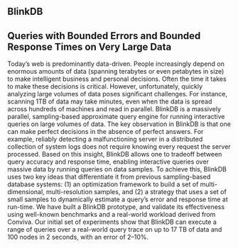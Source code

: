 BlinkDB
-------

Queries with Bounded Errors and Bounded Response Times on Very Large Data
-------------------------------------------------------------------------

Today’s web is predominantly data-driven. People increasingly depend on enormous amounts of data (spanning terabytes or even petabytes in size) to make intelligent business and personal decisions. Often the time it takes to make these decisions is critical. However, unfortunately, quickly analyzing large volumes of data poses significant challenges. For instance, scanning 1TB of data may take minutes, even when the data is spread across hundreds of machines and read in parallel. BlinkDB is a massively parallel, sampling-based approximate query engine for running interactive queries on large volumes of data. The key observation in BlinkDB is that one can make perfect decisions in the absence of perfect answers. For example, reliably detecting a malfunctioning server in a distributed collection of system logs does not require knowing every request the server processed. Based on this insight, BlinkDB allows one to tradeoff between query accuracy and response time, enabling interactive queries over massive data by running queries on data samples. To achieve this, BlinkDB uses two key ideas that differentiate it from previous sampling-based database systems: (1) an optimization framework to build a set of multi-dimensional, multi-resolution samples, and (2) a strategy that uses a set of small samples to dynamically estimate a query’s error and response time at run-time. We have built a BlinkDB prototype, and validate its effectiveness using well-known benchmarks and a real-world workload derived from Conviva. Our initial set of experiments show that BlinkDB can execute a range of queries over a real-world query trace on up to 17 TB of data and 100 nodes in 2 seconds, with an error of 2–10%. 

